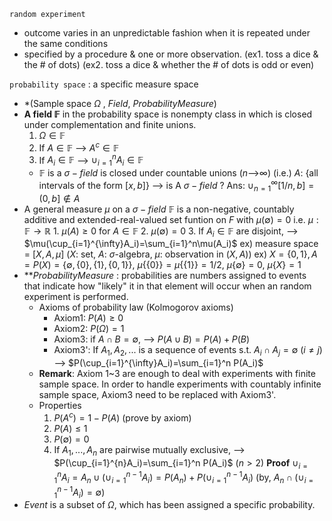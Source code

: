 
`random experiment` 
  - outcome varies in an unpredictable fashion when it is repeated under the same conditions
  - specified by a procedure & one or more observation. 
    (ex1. toss a dice & the # of dots)
    (ex2. toss a dice & whether the # of dots is odd or even)

`probability space` : a specific measure space
  - *(Sample space $\Omega$ , $Field$, $Probability Measure$)
  - __A field $\mathbb{F}$__  in the probability space is nonempty class in which is closed under complementation and finite unions.
	  1. $\Omega \in \mathbb{F}$
	  2. If $A \in \mathbb{F}$ --> $A^c \in \mathbb{F}$
	  3. If $A_i \in \mathbb{F}$ --> $\cup_{i=1}^{n}A_i \in \mathbb{F}$ 
	  - $\mathbb{F}$ is a $\sigma-field$ is closed under countable unions ($n$-->$\infty$)
		  (i.e.) $A$: {all intervals of the form $[x, b]$} --> is A $\sigma-field$ ?
		    Ans: $\cup_{n=1}^\infty [1/n, b]=(0,b] \notin A$ 
  - A general measure $\mu$ on a $\sigma-field$ $\mathbb{F}$ is a non-negative, countably additive and extended-real-valued set funtion on $F$ with $\mu(\emptyset)=0$ 
	  i.e.  $\mu: \mathbb{F} \rightarrow \mathbb{R}$ 
	    1. $\mu(A) \geq 0$ for $A\in\mathbb{F}$ 
	    2. $\mu(\emptyset)=0$
	    3. If $A_i\in\mathbb{F}$ are disjoint, --> $\mu(\cup_{i=1}^{\infty}A_i)=\sum_{i=1}^n\mu(A_i)$ 
	  ex)  measure space = $[X, A, \mu]$ ($X$: set, $A$: $\sigma$-algebra, $\mu$: observation in $(X,A)$)
	    ex) $X=\{0,1\}, A=P(X)=\{\emptyset, \{0\}, \{1\}, \{0,1\}\},$ 
	           $\mu\{\{0\}\}=\mu\{\{1\}\}=1/2$,  $\mu\{\emptyset\}=0$, $\mu\{X\}=1$ 
  - **$Probability Measure$ 
      : probabilities are numbers assigned to events that indicate how "likely" it in that element will occur when an random experiment is performed.
      * Axioms of probability law (Kolmogorov axioms)
	      * Axiom1: $P(A)\geq0$ 
	      * Axiom2: $P(\Omega)=1$
	      * Axiom3: if $A\cap B=\emptyset$, --> $P(A\cup B)=P(A)+P(B)$
	      * Axiom3': If $A_1, A_2, ...$  is a sequence of events s.t. $A_i\cap A_j=\emptyset$ $(i\neq j)$  
	        --> $P(\cup_{i=1}^{\infty}A_i)=\sum_{i=1}^n P(A_i)$ 
	- **Remark**: Axiom 1~3 are enough to deal with experiments with finite sample space. In order to handle experiments with countably infinite sample space, Axiom3 need to be replaced with Axiom3'.
	- Properties
		1. $P(A^c)=1-P(A)$ (prove by axiom)
		2. $P(A)\leq 1$ 
		3. $P(\emptyset)=0$
		4. If $A_1, ..., A_n$ are pairwise mutually exclusive, -->  $P(\cup_{i=1}^{n}A_i)=\sum_{i=1}^n P(A_i)$ ($n\gt 2$) 
		    **Proof**   $\cup_{i=1}^{n}A_i=A_n\cup (\cup_{i=1}^{n-1}A_i)=P(A_n)+P(\cup_{i=1}^{n-1}A_i)$ (by, $A_n \cap (\cup_{i=1}^{n-1}A_i)=\emptyset$) 
  - $Event$ is a subset of $\Omega$, which has been assigned a specific probability. 
